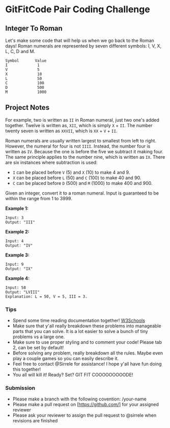 # GitFitCode Pair Coding Challenge

## Integer To Roman

Let's make some code that will help us when we go back to the Roman days! Roman numerals are represented by seven different symbols: I, V, X, L, C, D and M.

    Symbol       Value
    I             1
    V             5
    X             10
    L             50
    C             100
    D             500
    M             1000

## Project Notes

For example, two is written as `II` in Roman numeral, just two one's added together. Twelve is written as, `XII`, which is simply `X` + `II`. The number twenty seven is written as `XXVII`, which is `XX` + `V` + `II`.

Roman numerals are usually written largest to smallest from left to right. However, the numeral for four is not `IIII`. Instead, the number four is written as `IV`. Because the one is before the five we subtract it making four. The same principle applies to the number nine, which is written as `IX`. There are six instances where subtraction is used:

- `I` can be placed before `V` (5) and `X` (10) to make 4 and 9.
- `X` can be placed before `L` (50) and `C` (100) to make 40 and 90.
- `C` can be placed before `D` (500) and `M` (1000) to make 400 and 900.

Given an integer, convert it to a roman numeral. Input is guaranteed to be within the range from 1 to 3999.

**Example 1:**

```
Input: 3
Output: "III"
```

**Example 2:**

```
Input: 4
Output: "IV"
```

**Example 3:**

```
Input: 9
Output: "IX"
```

**Example 4:**

```
Input: 58
Output: "LVIII"
Explanation: L = 50, V = 5, III = 3.
```

### Tips

- Spend some time reading documentation together! [W3Schools](https://www.w3schools.com/jsref/dom_obj_all.asp)
- Make sure that y'all really breakdown these problems into manageable parts that you can solve. It is a lot easier to solve a bunch of tiny problems vs a large one.
- Make sure to use proper styling and to comment your code! Please tab 2, can be set by default!
- Before solving any problem, really breakdown all the rules. Maybe even play a couple games so you can easily describe it.
- Feel free to contact @Sirrele for assistance! I hope y'all have fun doing this together!
- You all will kill it! Ready? Set? GIT FIT COOOOOOOOODE!

### Submission

- Please make a branch with the following covention: /your-name
- Please make a pull request on [https://github.com/] for your assigned reviewer
- Please ask your reviewer to assign the pull request to @sirrele when revisions are finished

